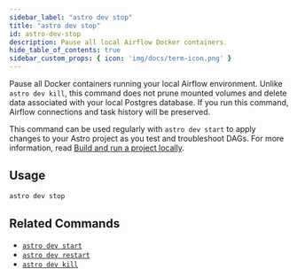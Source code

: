 ```yaml
---
sidebar_label: "astro dev stop"
title: "astro dev stop"
id: astro-dev-stop
description: Pause all local Airflow Docker containers.
hide_table_of_contents: true
sidebar_custom_props: { icon: 'img/docs/term-icon.png' }
---
```


Pause all Docker containers running your local Airflow environment. Unlike `astro dev kill`, this command does not prune mounted volumes and delete data associated with your local Postgres database. If you run this command, Airflow connections and task history will be preserved.

This command can be used regularly with `astro dev start` to apply changes to your Astro project as you test and troubleshoot DAGs. For more information, read [Build and run a project locally](develop-project.md#build-and-run-a-project-locally).

## Usage

```sh
astro dev stop
```

## Related Commands

- [`astro dev start`](cli/astro-dev-start.md)
- [`astro dev restart`](cli/astro-dev-restart.md)
- [`astro dev kill`](cli/astro-dev-kill.md)
